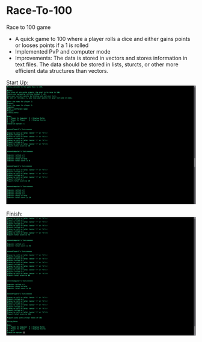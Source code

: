 # Race-To-100
Race to 100 game
- A quick game to 100 where a player rolls a dice and either gains points or looses points if a 1 is rolled
- Implemented PvP and computer mode
- Improvements:
  The data is stored in vectors and stores information in text files. 
  The data should be stored in lists, sturcts, or other more efficient data structures than vectors.

Start Up:
![Image description](Race_Example.png)

Finish:
![Image description](Race_Example_Part2.png)
